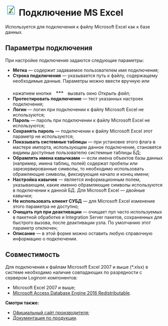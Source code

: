 # ![ ](../../../images/icons/data-sources/file-excel_default.svg) Подключение MS Excel

Используется для подключения к файлу Microsoft Excel как к базе данных.

## Параметры подключения

При настройке подключения задаются следующие параметры:

* **Метка** — содержит задаваемое пользователем имя подключения;
* **Строка подключения** — указывается путь к файлу, содержащему необходимые данные. Параметры можно ввести вручную или нажатием кнопки ![ ](../../../images/extjs-theme/form/open-trigger/open-trigger_default.svg) вызвать окно *Открыть файл*;
* **Протестировать подключение** — тест указанных настроек подключения;
* **Логин** — логин при подключении к файлу Microsoft Excel не используются;
* **Пароль** — пароль при подключении к файлу Microsoft Excel не используются;
* **Сохранять пароль** — подключении к файлу Microsoft Excel этот параметр не используются;
* **Показывать системные таблицы** — при установке этого флага в мастере импорта, использующем данное подключение, становятся видимы доступные пользователю системные таблицы БД;
* **Обрамлять имена кавычками** — если имена объектов базы данных (например, имена таблиц, полей) содержат пробелы или зарезервированные символы, то необходимо использовать обрамляющие символы, фиксирующие начало и конец имени;
* **Настройка кавычек** — является информационным полем, указывающим, какие именно обрамляющие символы используются в подключении к данной БД. Для Microsoft Excel — двойные кавычки;
* **Не использовать клиент СУБД** —  для Microsoft Excel изменение этого параметра не доступно;
* **Очищать пул при деактивации** — очищает пул часто используемых в пакетной обработке и Integration Server пакетов, сохраненных для быстрого вызова, после деактивации узла. По умолчанию этот параметр отключен;
* **Описание** — в этой форме можно оставить любую справочную информацию о подключении.

## Совместимость

Для подключения к файлам Microsoft Excel 2007 и выше  (*.xlsx) в системе необходимо наличие совпадающих по разрядности с сервером Loginom компонентов:
* Microsoft Excel 2007 и выше; 
* [Microsoft Access Database Engine 2016 Redistributable](https://www.microsoft.com/en-us/download/details.aspx?id=54920).

**Смотри также:**

* [Официальный сайт производителя](https://www.microsoft.com/ru-ru);
* [Документация по продукции](https://docs.microsoft.com/ru-ru/).
